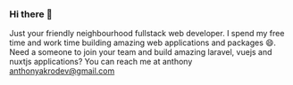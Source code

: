 ### Hi there 👋

Just your friendly neighbourhood fullstack web developer. 
I spend my free time and work time building amazing web applications and packages 😄. 
Need a someone to join your team and build amazing laravel, vuejs and nuxtjs applications? You can reach me at anthony [anthonyakrodev@gmail.com](mailto:anthonyakrodev@gmail.com) 

<!--
**a4anthony/a4anthony** is a ✨ _special_ ✨ repository because its `README.md` (this file) appears on your GitHub profile.

Here are some ideas to get you started:

- 🔭 I’m currently working on ...
- 🌱 I’m currently learning ...
- 👯 I’m looking to collaborate on ...
- 🤔 I’m looking for help with ...
- 💬 Ask me about ...
- 📫 How to reach me: ...
- 😄 Pronouns: ...
- ⚡ Fun fact: ...
-->
